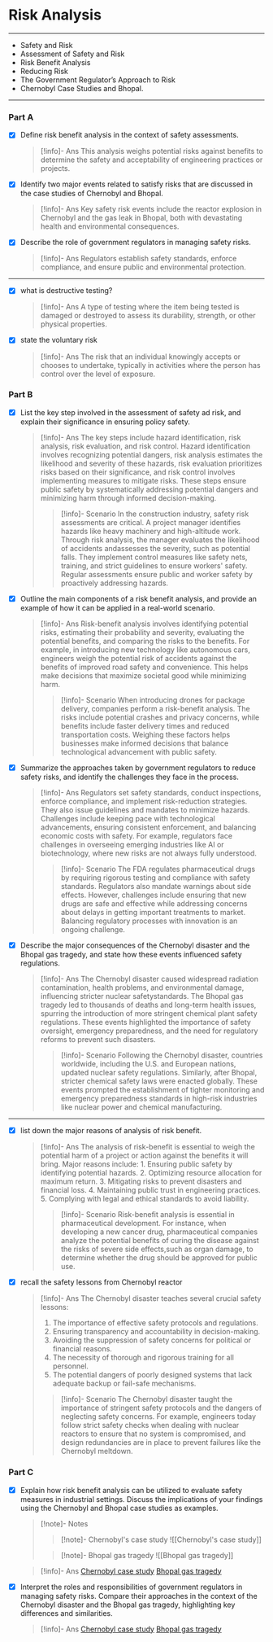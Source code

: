 # Risk Analysis

---

- Safety and Risk
- Assessment of Safety and Risk
- Risk Benefit Analysis
- Reducing Risk
- The Government Regulator’s Approach to Risk
- Chernobyl Case Studies and Bhopal.

---

### Part A

- [x] Define risk benefit analysis in the context of safety assessments.
  > [!info]- Ans
  > This analysis weighs potential risks against benefits to determine the safety and acceptability of engineering practices or projects.
- [x] Identify two major events related to satisfy risks that are discussed in the case studies of Chernobyl and Bhopal.
  > [!info]- Ans
  > Key safety risk events include the reactor explosion in Chernobyl and the gas leak in Bhopal, both with devastating health and environmental consequences.
- [x] Describe the role of government regulators in managing safety risks.
  > [!info]- Ans
  > Regulators establish safety standards, enforce compliance, and ensure public and environmental protection.

---

- [x] what is destructive testing?
  > [!info]- Ans
  > A type of testing where the item being tested is damaged or destroyed to assess its durability, strength, or other physical properties.
- [x] state the voluntary risk
  > [!info]- Ans
  > The risk that an individual knowingly accepts or chooses to undertake, typically in activities where the person has control over the level of exposure.

### Part B

- [x] List the key step involved in the assessment of safety ad risk, and explain their significance in ensuring policy safety.
  > [!info]- Ans
  > The key steps include hazard identification, risk analysis, risk evaluation, and risk control. Hazard identification involves recognizing potential dangers, risk analysis estimates the likelihood and severity of these hazards, risk evaluation prioritizes risks based on their significance, and risk control involves implementing measures to mitigate risks. These steps ensure public safety by systematically addressing potential dangers and minimizing harm through informed decision-making.
  >
  > > [!info]- Scenario
  > > In the construction industry, safety risk assessments are critical. A project manager identifies hazards like heavy machinery and high-altitude work. Through risk analysis, the manager evaluates the likelihood of accidents andassesses the severity, such as potential falls. They implement control measures like safety nets, training, and strict guidelines to ensure workers' safety. Regular assessments ensure public and worker safety by proactively addressing hazards.
- [x] Outline the main components of a risk benefit analysis, and provide an example of how it can be applied in a real-world scenario.
  > [!info]- Ans
  > Risk-benefit analysis involves identifying potential risks, estimating their probability and severity, evaluating the potential benefits, and comparing the risks to the benefits. For example, in introducing new technology like autonomous cars, engineers weigh the potential risk of accidents against the benefits of improved road safety and convenience. This helps make decisions that maximize societal good while minimizing harm.
  >
  > > [!info]- Scenario
  > > When introducing drones for package delivery, companies perform a risk-benefit analysis. The risks include potential crashes and privacy concerns, while benefits include faster delivery times and reduced transportation costs. Weighing these factors helps businesses make informed decisions that balance technological advancement with public safety.
- [x] Summarize the approaches taken by government regulators to reduce safety risks, and identify the challenges they face in the process.
  > [!info]- Ans
  > Regulators set safety standards, conduct inspections, enforce compliance, and implement risk-reduction strategies. They also issue guidelines and mandates to minimize hazards. Challenges include keeping pace with technological advancements, ensuring consistent enforcement, and balancing economic costs with safety. For example, regulators face challenges in overseeing emerging industries like AI or biotechnology, where new risks are not always fully understood.
  >
  > > [!info]- Scenario
  > > The FDA regulates pharmaceutical drugs by requiring rigorous testing and compliance with safety standards. Regulators also mandate warnings about side effects. However, challenges include ensuring that new drugs are safe and effective while addressing concerns about delays in getting important treatments to market. Balancing regulatory processes with innovation is an ongoing challenge.
- [x] Describe the major consequences of the Chernobyl disaster and the Bhopal gas tragedy, and state how these events influenced safety regulations.
  > [!info]- Ans
  > The Chernobyl disaster caused widespread radiation contamination, health problems, and environmental damage, influencing stricter nuclear safetystandards. The Bhopal gas tragedy led to thousands of deaths and long-term health issues, spurring the introduction of more stringent chemical plant safety regulations. These events highlighted the importance of safety oversight, emergency preparedness, and the need for regulatory reforms to prevent such disasters.
  >
  > > [!info]- Scenario
  > > Following the Chernobyl disaster, countries worldwide, including the U.S. and European nations, updated nuclear safety regulations. Similarly, after Bhopal, stricter chemical safety laws were enacted globally. These events prompted the establishment of tighter monitoring and emergency preparedness standards in high-risk industries like nuclear power and chemical manufacturing.

---

- [x] list down the major reasons of analysis of risk benefit.
  > [!info]- Ans
  > The analysis of risk-benefit is essential to weigh the potential harm of a project or action against the benefits it will bring. Major reasons include: 1. Ensuring public safety by identifying potential hazards. 2. Optimizing resource allocation for maximum return. 3. Mitigating risks to prevent disasters and financial loss. 4. Maintaining public trust in engineering practices. 5. Complying with legal and ethical standards to avoid liability.
  >
  > > [!info]- Scenario
  > > Risk-benefit analysis is essential in pharmaceutical development. For instance, when developing a new cancer drug, pharmaceutical companies analyze the potential benefits of curing the disease against the risks of severe side effects,such as organ damage, to determine whether the drug should be approved for public use.
- [x] recall the safety lessons from Chernobyl reactor
  > [!info]- Ans
  > The Chernobyl disaster teaches several crucial safety lessons:
  >
  > 1.  The importance of effective safety protocols and regulations.
  > 2.  Ensuring transparency and accountability in decision-making.
  > 3.  Avoiding the suppression of safety concerns for political or financial reasons.
  > 4.  The necessity of thorough and rigorous training for all personnel.
  > 5.  The potential dangers of poorly designed systems that lack adequate backup or fail-safe mechanisms.
  >
  > > [!info]- Scenario
  > > The Chernobyl disaster taught the importance of stringent safety protocols and the dangers of neglecting safety concerns. For example, engineers today follow strict safety checks when dealing with nuclear reactors to ensure that no system is compromised, and design redundancies are in place to prevent failures like the Chernobyl meltdown.

### Part C

- [x] Explain how risk benefit analysis can be utilized to evaluate safety measures in industrial settings. Discuss the implications of your findings using the Chernobyl and Bhopal case studies as examples.
  >[!note]- Notes
  >>[!note]- Chernobyl's case study
  >>![[Chernobyl's case study]]
  >
  >>[!note]- Bhopal gas tragedy
  >>![[Bhopal gas tragedy]]
  
  > [!info]- Ans
  > [Chernobyl case study](https://www.tutorialspoint.com/engineering_ethics/engineering_ethics_chernobyls_case_study.htm) 
  > [Bhopal gas tragedy](https://www.tutorialspoint.com/engineering_ethics/engineering_ethics_bhopals_gas_tragedy.htm)
- [x] Interpret the roles and responsibilities of government regulators in managing safety risks. Compare their approaches in the context of the Chernobyl disaster and the Bhopal gas tragedy, highlighting key differences and similarities.
  > [!info]- Ans
  > [Chernobyl case study](https://www.tutorialspoint.com/engineering_ethics/engineering_ethics_chernobyls_case_study.htm) 
  > [Bhopal gas tragedy](https://www.tutorialspoint.com/engineering_ethics/engineering_ethics_bhopals_gas_tragedy.htm)
